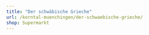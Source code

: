 ```yaml
---
title: "Der schwäbische Grieche"
url: /korntal-muenchingen/der-schwaebische-grieche/
shop: Supermarkt
---
```

